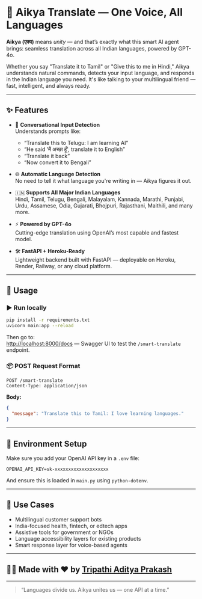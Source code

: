 # 🪷 Aikya Translate — One Voice, All Languages

**Aikya (एक्य)** means *unity* — and that’s exactly what this smart AI agent brings: seamless translation across all Indian languages, powered by GPT-4o.

Whether you say "Translate it to Tamil" or "Give this to me in Hindi," Aikya understands natural commands, detects your input language, and responds in the Indian language you need. It's like talking to your multilingual friend — fast, intelligent, and always ready.

---

## ✨ Features

- 🧠 **Conversational Input Detection**  
  Understands prompts like:
  - “Translate this to Telugu: I am learning AI”
  - “He said 'मैं अच्छा हूँ', translate it to English”
  - “Translate it back”
  - “Now convert it to Bengali”

- 🌐 **Automatic Language Detection**  
  No need to tell it what language you're writing in — Aikya figures it out.

- 🇮🇳 **Supports All Major Indian Languages**  
  Hindi, Tamil, Telugu, Bengali, Malayalam, Kannada, Marathi, Punjabi, Urdu, Assamese, Odia, Gujarati, Bhojpuri, Rajasthani, Maithili, and many more.

- ⚡ **Powered by GPT-4o**  
  Cutting-edge translation using OpenAI’s most capable and fastest model.

- 🛠 **FastAPI + Heroku-Ready**  
  Lightweight backend built with FastAPI — deployable on Heroku, Render, Railway, or any cloud platform.

---

## 🚀 Usage

### ▶️ Run locally

```bash
pip install -r requirements.txt
uvicorn main:app --reload
```

Then go to:  
[http://localhost:8000/docs](http://localhost:8000/docs) — Swagger UI to test the `/smart-translate` endpoint.

### 📦 POST Request Format

```
POST /smart-translate
Content-Type: application/json
```

**Body:**
```json
{
  "message": "Translate this to Tamil: I love learning languages."
}
```

---

## 🔐 Environment Setup

Make sure you add your OpenAI API key in a `.env` file:

```
OPENAI_API_KEY=sk-xxxxxxxxxxxxxxxxxxxx
```

And ensure this is loaded in `main.py` using `python-dotenv`.

---

## 📌 Use Cases

- Multilingual customer support bots  
- India-focused health, fintech, or edtech apps  
- Assistive tools for government or NGOs  
- Language accessibility layers for existing products  
- Smart response layer for voice-based agents

---

## 🧑‍💻 Made with ❤️ by [Tripathi Aditya Prakash](https://github.com/tripathiadityaprakash)

---

> “Languages divide us. Aikya unites us — one API at a time.”
